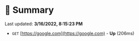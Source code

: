 # 📖 Summary
Last updated: **3/16/2022, 8:15:23 PM**

- `GET` [https://google.com](https://google.com) - **Up** (206ms)
